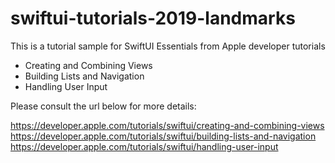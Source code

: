# swiftui-tutorials-2019-landmarks

This is a tutorial sample for SwiftUI Essentials from Apple developer tutorials
- Creating and Combining Views 
- Building Lists and Navigation
- Handling User Input

Please consult the url below for more details:

https://developer.apple.com/tutorials/swiftui/creating-and-combining-views
https://developer.apple.com/tutorials/swiftui/building-lists-and-navigation
https://developer.apple.com/tutorials/swiftui/handling-user-input
